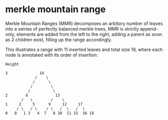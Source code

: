 # merkle mountain range

Merkle Mountain Ranges (MMR) decomposes an arbitory number of leaves into a seiries of perfectly balanced merkle trees, MMR is strictly append-only, elements are added from the left to the right, adding a parent as soon as 2 children exist, filling up the range accordingly.

This illustrates a range with 11 inserted leaves and total size 19, where each node is annotated with its order of insertion:

```
Height

3              14
             /    \
            /      \
           /        \
          /          \
2        6            13
       /   \        /    \
1     2     5      9     12     17
     / \   / \    / \   /  \   /  \
0   0   1 3   4  7   8 10  11 15  16 18
```